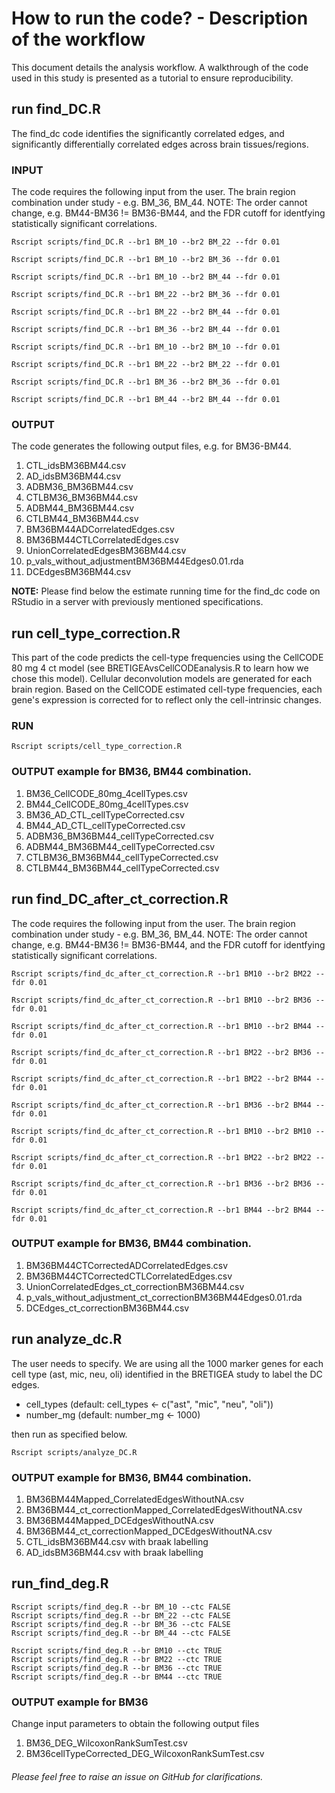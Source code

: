 # How to run the code? - Description of the workflow

This document details the analysis workflow. A walkthrough of the code used in this study is presented as a tutorial to ensure reproducibility.

## run find_DC.R

The find_dc code identifies the significantly correlated edges, and significantly differentially correlated edges across brain tissues/regions.

### INPUT
The code requires the following input from the user. The brain region combination under study - e.g. BM_36, BM_44. NOTE: The order cannot change, e.g. BM44-BM36 != BM36-BM44, and the FDR cutoff for identfying statistically significant correlations.

```
Rscript scripts/find_DC.R --br1 BM_10 --br2 BM_22 --fdr 0.01

Rscript scripts/find_DC.R --br1 BM_10 --br2 BM_36 --fdr 0.01

Rscript scripts/find_DC.R --br1 BM_10 --br2 BM_44 --fdr 0.01

Rscript scripts/find_DC.R --br1 BM_22 --br2 BM_36 --fdr 0.01

Rscript scripts/find_DC.R --br1 BM_22 --br2 BM_44 --fdr 0.01

Rscript scripts/find_DC.R --br1 BM_36 --br2 BM_44 --fdr 0.01

Rscript scripts/find_DC.R --br1 BM_10 --br2 BM_10 --fdr 0.01

Rscript scripts/find_DC.R --br1 BM_22 --br2 BM_22 --fdr 0.01

Rscript scripts/find_DC.R --br1 BM_36 --br2 BM_36 --fdr 0.01

Rscript scripts/find_DC.R --br1 BM_44 --br2 BM_44 --fdr 0.01
```

### OUTPUT
The code generates the following output files, e.g. for BM36-BM44.
1. CTL_idsBM36BM44.csv
2. AD_idsBM36BM44.csv
3. ADBM36_BM36BM44.csv
4. CTLBM36_BM36BM44.csv
5. ADBM44_BM36BM44.csv
6. CTLBM44_BM36BM44.csv
7. BM36BM44ADCorrelatedEdges.csv
8. BM36BM44CTLCorrelatedEdges.csv
9. UnionCorrelatedEdgesBM36BM44.csv
10. p_vals_without_adjustmentBM36BM44Edges0.01.rda
11. DCEdgesBM36BM44.csv

**NOTE:** Please find below the estimate running time for the find_dc code on RStudio in a server with previously mentioned specifications.

## run cell_type_correction.R

This part of the code predicts the cell-type frequencies using the CellCODE 80 mg 4 ct model (see BRETIGEAvsCellCODEanalysis.R to learn how we chose this model). Cellular deconvolution models are generated for each brain region. Based on the CellCODE estimated cell-type frequencies, each gene's expression is corrected for to reflect only the cell-intrinsic changes.

### RUN
```{r}
Rscript scripts/cell_type_correction.R
```

### OUTPUT example for BM36, BM44 combination.

1. BM36_CellCODE_80mg_4cellTypes.csv
2. BM44_CellCODE_80mg_4cellTypes.csv
3. BM36_AD_CTL_cellTypeCorrected.csv
4. BM44_AD_CTL_cellTypeCorrected.csv
5. ADBM36_BM36BM44_cellTypeCorrected.csv
6. ADBM44_BM36BM44_cellTypeCorrected.csv
7. CTLBM36_BM36BM44_cellTypeCorrected.csv
8. CTLBM44_BM36BM44_cellTypeCorrected.csv

## run find_DC_after_ct_correction.R

The code requires the following input from the user. The brain region combination under study - e.g. BM_36, BM_44. NOTE: The order cannot change, e.g. BM44-BM36 != BM36-BM44, and the FDR cutoff for identfying statistically significant correlations.

```
Rscript scripts/find_dc_after_ct_correction.R --br1 BM10 --br2 BM22 --fdr 0.01

Rscript scripts/find_dc_after_ct_correction.R --br1 BM10 --br2 BM36 --fdr 0.01

Rscript scripts/find_dc_after_ct_correction.R --br1 BM10 --br2 BM44 --fdr 0.01

Rscript scripts/find_dc_after_ct_correction.R --br1 BM22 --br2 BM36 --fdr 0.01

Rscript scripts/find_dc_after_ct_correction.R --br1 BM22 --br2 BM44 --fdr 0.01

Rscript scripts/find_dc_after_ct_correction.R --br1 BM36 --br2 BM44 --fdr 0.01

Rscript scripts/find_dc_after_ct_correction.R --br1 BM10 --br2 BM10 --fdr 0.01

Rscript scripts/find_dc_after_ct_correction.R --br1 BM22 --br2 BM22 --fdr 0.01

Rscript scripts/find_dc_after_ct_correction.R --br1 BM36 --br2 BM36 --fdr 0.01

Rscript scripts/find_dc_after_ct_correction.R --br1 BM44 --br2 BM44 --fdr 0.01
```

### OUTPUT example for BM36, BM44 combination.

1. BM36BM44CTCorrectedADCorrelatedEdges.csv
2. BM36BM44CTCorrectedCTLCorrelatedEdges.csv
3. UnionCorrelatedEdges_ct_correctionBM36BM44.csv
4. p_vals_without_adjustment_ct_correctionBM36BM44Edges0.01.rda
5. DCEdges_ct_correctionBM36BM44.csv

## run analyze_dc.R

The user needs to specify. We are using all the 1000 marker genes for each cell type (ast, mic, neu, oli) identified in the BRETIGEA study to label the DC edges.

* cell_types (default: cell_types <- c("ast", "mic", "neu", "oli"))
* number_mg  (default: number_mg <- 1000)

then run as specified below.

```
Rscript scripts/analyze_DC.R
```

### OUTPUT example for BM36, BM44 combination.

1. BM36BM44Mapped_CorrelatedEdgesWithoutNA.csv
2. BM36BM44_ct_correctionMapped_CorrelatedEdgesWithoutNA.csv
3. BM36BM44Mapped_DCEdgesWithoutNA.csv
4. BM36BM44_ct_correctionMapped_DCEdgesWithoutNA.csv
5. CTL_idsBM36BM44.csv with braak labelling
6. AD_idsBM36BM44.csv with braak labelling

## run_find_deg.R

```
Rscript scripts/find_deg.R --br BM_10 --ctc FALSE
Rscript scripts/find_deg.R --br BM_22 --ctc FALSE
Rscript scripts/find_deg.R --br BM_36 --ctc FALSE
Rscript scripts/find_deg.R --br BM_44 --ctc FALSE

Rscript scripts/find_deg.R --br BM10 --ctc TRUE
Rscript scripts/find_deg.R --br BM22 --ctc TRUE
Rscript scripts/find_deg.R --br BM36 --ctc TRUE
Rscript scripts/find_deg.R --br BM44 --ctc TRUE
```

### OUTPUT example for BM36

Change input parameters to obtain the following output files
1. BM36_DEG_WilcoxonRankSumTest.csv
2. BM36cellTypeCorrected_DEG_WilcoxonRankSumTest.csv

###### Please feel free to raise an issue on GitHub for clarifications.
